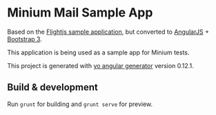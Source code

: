 # Minium Mail Sample App

Based on the [Flightjs sample application](https://github.com/flightjs/example-app),
but converted to [AngularJS](https://angularjs.org/) + [Bootstrap 3](http://getbootstrap.com/).

This application is being used as a sample app for Minium tests.

This project is generated with [yo angular generator](https://github.com/yeoman/generator-angular)
version 0.12.1.

## Build & development

Run `grunt` for building and `grunt serve` for preview.
